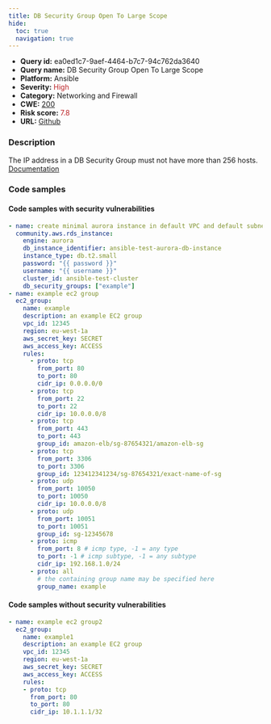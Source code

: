 ```yaml
---
title: DB Security Group Open To Large Scope
hide:
  toc: true
  navigation: true
---
```


<style>
  .highlight .hll {
    background-color: #ff171742;
  }
  .md-content {
    max-width: 1100px;
    margin: 0 auto;
  }
</style>

-   **Query id:** ea0ed1c7-9aef-4464-b7c7-94c762da3640
-   **Query name:** DB Security Group Open To Large Scope
-   **Platform:** Ansible
-   **Severity:** <span style="color:#bb2124">High</span>
-   **Category:** Networking and Firewall
-   **CWE:** <a href="https://cwe.mitre.org/data/definitions/200.html" onclick="newWindowOpenerSafe(event, 'https://cwe.mitre.org/data/definitions/200.html')">200</a>
-   **Risk score:** <span style="color:#bb2124">7.8</span>
-   **URL:** [Github](https://github.com/Checkmarx/kics/tree/master/assets/queries/ansible/aws/db_security_group_open_to_large_scope)

### Description
The IP address in a DB Security Group must not have more than 256 hosts.<br>
[Documentation](https://docs.ansible.com/ansible/latest/collections/amazon/aws/ec2_group_module.html#ansible-collections-amazon-aws-ec2-group-module)

### Code samples
#### Code samples with security vulnerabilities
```yaml title="Positive test num. 1 - yaml file" hl_lines="22"
- name: create minimal aurora instance in default VPC and default subnet group
  community.aws.rds_instance:
    engine: aurora
    db_instance_identifier: ansible-test-aurora-db-instance
    instance_type: db.t2.small
    password: "{{ password }}"
    username: "{{ username }}"
    cluster_id: ansible-test-cluster
    db_security_groups: ["example"]
- name: example ec2 group
  ec2_group:
    name: example
    description: an example EC2 group
    vpc_id: 12345
    region: eu-west-1a
    aws_secret_key: SECRET
    aws_access_key: ACCESS
    rules:
      - proto: tcp
        from_port: 80
        to_port: 80
        cidr_ip: 0.0.0.0/0
      - proto: tcp
        from_port: 22
        to_port: 22
        cidr_ip: 10.0.0.0/8
      - proto: tcp
        from_port: 443
        to_port: 443
        group_id: amazon-elb/sg-87654321/amazon-elb-sg
      - proto: tcp
        from_port: 3306
        to_port: 3306
        group_id: 123412341234/sg-87654321/exact-name-of-sg
      - proto: udp
        from_port: 10050
        to_port: 10050
        cidr_ip: 10.0.0.0/8
      - proto: udp
        from_port: 10051
        to_port: 10051
        group_id: sg-12345678
      - proto: icmp
        from_port: 8 # icmp type, -1 = any type
        to_port: -1 # icmp subtype, -1 = any subtype
        cidr_ip: 192.168.1.0/24
      - proto: all
        # the containing group name may be specified here
        group_name: example

```


#### Code samples without security vulnerabilities
```yaml title="Negative test num. 1 - yaml file"
- name: example ec2 group2
  ec2_group:
    name: example1
    description: an example EC2 group
    vpc_id: 12345
    region: eu-west-1a
    aws_secret_key: SECRET
    aws_access_key: ACCESS
    rules:
    - proto: tcp
      from_port: 80
      to_port: 80
      cidr_ip: 10.1.1.1/32

```


